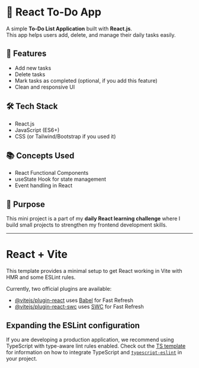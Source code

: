 # 📝 React To-Do App  

A simple **To-Do List Application** built with **React.js**.  
This app helps users add, delete, and manage their daily tasks easily.  

## 🚀 Features  
- Add new tasks  
- Delete tasks  
- Mark tasks as completed (optional, if you add this feature)  
- Clean and responsive UI  

## 🛠️ Tech Stack  
- React.js  
- JavaScript (ES6+)  
- CSS (or Tailwind/Bootstrap if you used it)  

## 📚 Concepts Used  
- React Functional Components  
- useState Hook for state management  
- Event handling in React  

## 🎯 Purpose  
This mini project is a part of my **daily React learning challenge** where I build small projects to strengthen my frontend development skills.  

---



# React + Vite

This template provides a minimal setup to get React working in Vite with HMR and some ESLint rules.

Currently, two official plugins are available:

- [@vitejs/plugin-react](https://github.com/vitejs/vite-plugin-react/blob/main/packages/plugin-react) uses [Babel](https://babeljs.io/) for Fast Refresh
- [@vitejs/plugin-react-swc](https://github.com/vitejs/vite-plugin-react/blob/main/packages/plugin-react-swc) uses [SWC](https://swc.rs/) for Fast Refresh

## Expanding the ESLint configuration

If you are developing a production application, we recommend using TypeScript with type-aware lint rules enabled. Check out the [TS template](https://github.com/vitejs/vite/tree/main/packages/create-vite/template-react-ts) for information on how to integrate TypeScript and [`typescript-eslint`](https://typescript-eslint.io) in your project.
